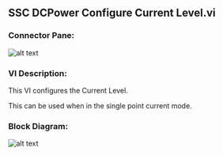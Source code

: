 ## **SSC DCPower Configure Current Level.vi**
### Connector Pane:
![alt text](/SSC%20DCPower/Source/Constant%20Current/SSC%20DCPower%20Configure%20Current%20Level.vic.png "SSC DCPower Configure Current Level.vi connector pane")

### VI Description:
This VI configures the Current Level.

This can be used when in the single point current mode.

### Block Diagram:
![alt text](/SSC%20DCPower/Source/Constant%20Current/SSC%20DCPower%20Configure%20Current%20Level.vid.png "SSC DCPower Configure Current Level.vi block diagram")
